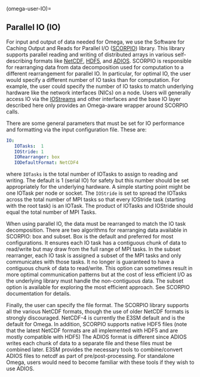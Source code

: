 <!--
© 2025. Triad National Security, LLC. All rights reserved.
This program was produced under U.S. Government contract 89233218CNA000001 for Los Alamos National Laboratory (LANL), which is operated by Triad National Security, LLC for the U.S. Department of Energy/National Nuclear Security Administration. All rights in the program are reserved by Triad National Security, LLC, and the U.S. Department of Energy/National Nuclear Security Administration. The Government is granted for itself and others acting on its behalf a nonexclusive, paid-up, irrevocable worldwide license in this material to reproduce, prepare. derivative works, distribute copies to the public, perform publicly and display publicly, and to permit others to do so.
-->

(omega-user-IO)=

## Parallel IO (IO)

For input and output of data needed for Omega, we use the Software for
Caching Output and Reads for Parallel I/O
([SCORPIO](https://github.com/E3SM-Project/scorpio)) library. This
library supports parallel reading and writing of distributed arrays in various
self-describing
formats like [NetCDF](https://docs.unidata.ucar.edu/netcdf/),
[HDF5](https://www.hdfgroup.org/solutions/hdf5/),
and [ADIOS](https://csmd.ornl.gov/adios).
SCORPIO is responsible for rearranging data from data decomposition used
for computation to a different rearrangement for parallel IO. In particular,
for optimal IO, the user would specify a different number of IO tasks than
for computation. For example, the user could specify the number of IO tasks to
match underlying hardware like the network interfaces (NICs) on a node.
Users will generally access IO via the [IOStreams](#omega-user-iostreams)
and other interfaces and the base IO layer described here only provides
an Omega-aware wrapper around SCORPIO calls.

There are some general parameters that must be set for IO performance and
formatting via the input configuration file. These are:
```yaml
IO:
   IOTasks:  1
   IOStride: 1
   IORearranger: box
   IODefaultFormat: NetCDF4
```
where ``IOTasks`` is the total number of IOTasks to assign to reading
and writing. The default is 1 (serial IO) for safety but this number
should be set appropriately for the underlying hardware. A simple
starting point might be one IOTask per node or socket. The ``IOStride``
is set to spread the IOTasks across the total number of MPI tasks so
that every IOStride task (starting with the root task) is an IOTask.
The product of IOTasks and IOStride should equal the total number of
MPI Tasks.

When using parallel IO, the data must be rearranged to match the IO task
decomposition. There are two algorithms for rearranging data available
in SCORPIO: box and subset. Box is the default and preferred for most
configurations. It ensures each IO task has a contiguous chunk of data to
read/write but may draw from the full range of MPI tasks. In the subset
rearranger, each IO task is assigned a subset of the MPI tasks and only
communicates with those tasks. It no longer is guaranteed to have a
contiguous chunk of data to read/write. This option can sometimes result
in more optimal communication patterns but at the cost of less efficient
I/O as the underlying library must handle the non-contiguous data. The
subset option is available for exploring the most efficient approach.
See SCORPIO documentation for details.

Finally, the user can specify the file format. The SCORPIO library
supports all the various NetCDF formats, though the use of older
NetCDF formats is strongly discouraged. NetCDF-4 is currently the E3SM
default and is the default for Omega. In addition, SCORPIO supports
native HDF5 files (note that the latest NetCDF formats are all implemented
with HDF5 and are mostly compatible with HDF5) The ADIOS format is different
since ADIOS writes each chunk of data to a separate file and these files must
be combined later. E3SM provides the necessary tools to combine/convert
ADIOS files to netcdf as part of pre/post-processing. For standalone Omega,
users would need to become familiar with these tools if they wish to use
ADIOS.
